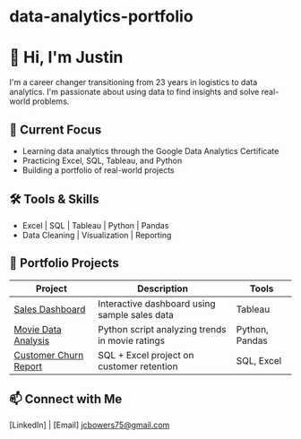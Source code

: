 # data-analytics-portfolio
# 👋 Hi, I'm Justin
I'm a career changer transitioning from 23 years in logistics to data analytics. I'm passionate about using data to find insights and solve real-world problems.

## 🚀 Current Focus
- Learning data analytics through the Google Data Analytics Certificate
- Practicing Excel, SQL, Tableau, and Python
- Building a portfolio of real-world projects

## 🛠 Tools & Skills
- Excel | SQL | Tableau | Python | Pandas
- Data Cleaning | Visualization | Reporting

## 📂 Portfolio Projects
| Project | Description | Tools |
|--------|-------------|-------|
| [Sales Dashboard](link) | Interactive dashboard using sample sales data | Tableau |
| [Movie Data Analysis](link) | Python script analyzing trends in movie ratings | Python, Pandas |
| [Customer Churn Report](link) | SQL + Excel project on customer retention | SQL, Excel |

## 📫 Connect with Me
[LinkedIn]  | [Email] jcbowers75@gmail.com
